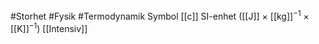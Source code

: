 #Storhet #Fysik #Termodynamik 
Symbol [[c]]
SI-enhet ([[J]] × [[kg]]<sup>−1</sup> × [[K]]<sup>−1</sup>)
[[Intensiv]]
